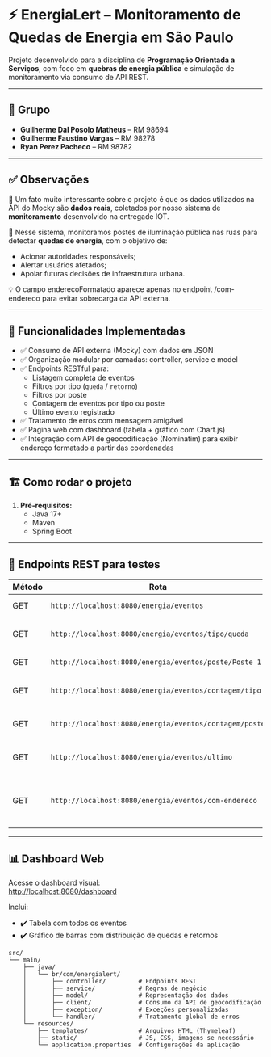 # ⚡ EnergiaLert – Monitoramento de Quedas de Energia em São Paulo

Projeto desenvolvido para a disciplina de **Programação Orientada a Serviços**, com foco em **quebras de energia pública** e simulação de monitoramento via consumo de API REST.

---

## 👥 Grupo

- **Guilherme Dal Posolo Matheus** – RM 98694  
- **Guilherme Faustino Vargas** – RM 98278  
- **Ryan Perez Pacheco** – RM 98782  

---

## ✅ Observações

🔎 Um fato muito interessante sobre o projeto é que os dados utilizados na API do Mocky são **dados reais**, coletados por nosso sistema de **monitoramento** desenvolvido na entregade IOT.

📡 Nesse sistema, monitoramos postes de iluminação pública nas ruas para detectar **quedas de energia**, com o objetivo de:

- Acionar autoridades responsáveis;
- Alertar usuários afetados;
- Apoiar futuras decisões de infraestrutura urbana.

💡 O campo enderecoFormatado aparece apenas no endpoint /com-endereco para evitar sobrecarga da API externa.

---

## 📌 Funcionalidades Implementadas

- ✅ Consumo de API externa (Mocky) com dados em JSON
- ✅ Organização modular por camadas: controller, service e model
- ✅ Endpoints RESTful para:
  - Listagem completa de eventos
  - Filtros por tipo (`queda` / `retorno`)
  - Filtros por poste
  - Contagem de eventos por tipo ou poste
  - Último evento registrado
- ✅ Tratamento de erros com mensagem amigável
- ✅ Página web com dashboard (tabela + gráfico com Chart.js)
- ✅ Integração com API de geocodificação (Nominatim) para exibir endereço formatado a partir das coordenadas

---

## 🏗️ Como rodar o projeto

1. **Pré-requisitos:**
   - Java 17+
   - Maven
   - Spring Boot

---

## 🔗 Endpoints REST para testes

| Método | Rota | Descrição |
|--------|------|-----------|
| GET | `http://localhost:8080/energia/eventos` | Lista todos os eventos |
| GET | `http://localhost:8080/energia/eventos/tipo/queda` | Lista eventos do tipo "queda" |
| GET | `http://localhost:8080/energia/eventos/poste/Poste 1` | Lista eventos do Poste 1 |
| GET | `http://localhost:8080/energia/eventos/contagem/tipo` | Retorna a contagem por tipo |
| GET | `http://localhost:8080/energia/eventos/contagem/poste` | Retorna a contagem por poste |
| GET | `http://localhost:8080/energia/eventos/ultimo` | Retorna o evento mais recente |
| GET | `http://localhost:8080/energia/eventos/com-endereco` | Lista eventos com endereço formatado (via geocodificação reversa) |

---

## 📊 Dashboard Web

Acesse o dashboard visual:  
[http://localhost:8080/dashboard](http://localhost:8080/dashboard)

Inclui:
- ✔️ Tabela com todos os eventos  
- ✔️ Gráfico de barras com distribuição de quedas e retornos

```
src/
└── main/
    ├── java/
    │   └── br/com/energialert/
    │       ├── controller/         # Endpoints REST
    │       ├── service/            # Regras de negócio
    │       ├── model/              # Representação dos dados
    │       ├── client/             # Consumo da API de geocodificação
    │       ├── exception/          # Exceções personalizadas
    │       └── handler/            # Tratamento global de erros
    └── resources/
        ├── templates/              # Arquivos HTML (Thymeleaf)
        ├── static/                 # JS, CSS, imagens se necessário
        └── application.properties  # Configurações da aplicação
```


